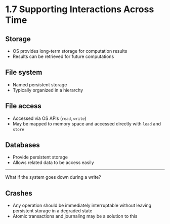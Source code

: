 1.7 Supporting Interactions Across Time
=======================================

Storage
-------

- OS provides long-term storage for computation results
- Results can be retrieved for future computations

File system
-----------

- Named persistent storage
- Typically organized in a hierarchy

File access
-----------

- Accessed via OS APIs (`read`, `write`)
- May be mapped to memory space and accessed directly with `load` and `store`

Databases
---------

- Provide persistent storage
- Allows related data to be access easily

---

What if the system goes down during a write?

Crashes
-------

- Any operation should be immediately interruptable without leaving persistent storage in a degraded state
- Atomic transactions and journaling may be a solution to this
